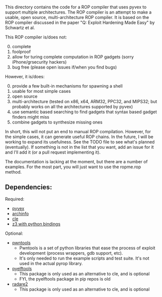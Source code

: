 This directory contains the code for a ROP compiler that uses pyvex to support multiple architectures.  The ROP compiler is
an attempt to make a usable, open source, multi-architecture ROP compiler.  It is based on the ROP compiler discussed in the paper
"Q: Exploit Hardening Made Easy" by Schwartz et al.

This ROP compiler is/does not:

0. complete
1. foolproof
2. allow for turing complete computation in ROP gadgets (sorry iPhone/grsecurity hackers)
3. bug free (please open issues if/when you find bugs)

However, it is/does:

0. provide a few built-in mechanisms for spawning a shell
1. usable for most simple cases
2. open source
3. multi-architecture (tested on x86, x64, ARM32, PPC32, and MIPS32; but probably works on all the architectures supported by pyvex)
4. use semantic based searching to find gadgets that syntax based gadget finders might miss
5. combine gadgets to synthesize missing ones

In short, this will not put an end to manual ROP compilation.  However, for the simple cases, it can generate useful ROP chains.
In the future, I will be working to expand its usefulness.  See the TODO file to see what's planned (eventually).  If something is
not in the list that you want, add an issue for it and I'll add it (or a pull request implementing it).

The documentation is lacking at the moment, but there are a number of examples.  For the most part, you will just want to use the ropme.rop method.

## Dependencies:

Required:

* [pyvex](https://github.com/angr/pyvex)
* [archinfo](https://github.com/angr/archinfo)
* [cle](https://github.com/angr/cle)
* [z3 with python bindings](https://github.com/Z3Prover/z3)

Optional:

* [pwntools](https://github.com/Gallopsled/pwntools)
  * Pwntools is a set of python libraries that ease the process of exploit development (process wrappers, gdb support, etc).
  * It's only needed to run the example scripts and test suite.  It's not used in the actual pyrop library.
* [pyelftools](https://github.com/eliben/pyelftools)
  * This package is only used as an alternative to cle, and is optional
  * FYI, the pyelftools package in pip repos is old
* [radare2](https://github.com/radare/radare2)
  * This package is only used as an alternative to cle, and is optional
